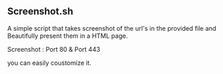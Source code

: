 ## Screenshot.sh

A simple script that takes screenshot of the url's in the provided file and Beautifully present them in a HTML page.

Screenshot : Port 80 & Port 443

you can easily coustomize it.
